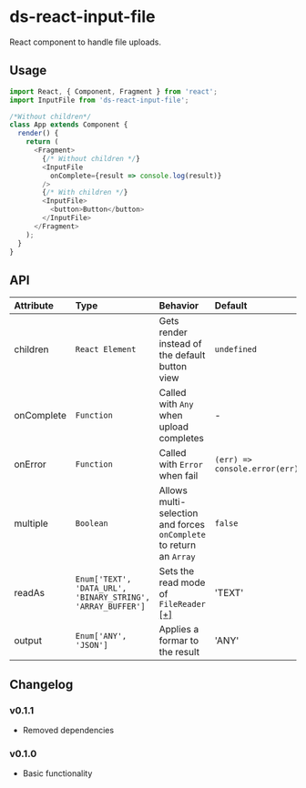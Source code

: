 # ds-react-input-file
React component to handle file uploads.

## Usage
```javascript
import React, { Component, Fragment } from 'react';
import InputFile from 'ds-react-input-file';

/*Without children*/
class App extends Component {
  render() {
    return (
      <Fragment>
        {/* Without children */}
        <InputFile
          onComplete={result => console.log(result)}
        />
        {/* With children */}
        <InputFile>
          <button>Button</button>
        </InputFile>
      </Fragment>
    );
  }
}
```

## API
| Attribute  | Type                                                           | Behavior                                                                                                         | Default                         | Mandatory |
| :-         | :-                                                             | :-                                                                                                               | :-                              | :-        |
| children   | ``React Element``                                              | Gets render instead of the default button view                                                                   | ``undefined``                   | ``false`` |
| onComplete | ``Function``                                                   | Called with ``Any`` when upload completes                                                                        | -                               | ``true``  |
| onError    | ``Function``                                                   | Called with ``Error`` when fail                                                                                  | ``(err) => console.error(err)`` | ``false`` |
| multiple   | ``Boolean``                                                    | Allows multi-selection and forces ``onComplete`` to return an ``Array``                                          | ``false``                       | ``false`` |
| readAs     | ``Enum['TEXT', 'DATA_URL', 'BINARY_STRING', 'ARRAY_BUFFER']``  | Sets the read mode of ``FileReader`` [[+]](https://developer.mozilla.org/en-US/docs/Web/API/FileReader#Methods)  | 'TEXT'                          | ``false`` |
| output     | ``Enum['ANY', 'JSON']``                                        | Applies a formar to the result                                                                                   | 'ANY'                           | ``false`` |

## Changelog
### v0.1.1
- Removed dependencies
### v0.1.0
- Basic functionality